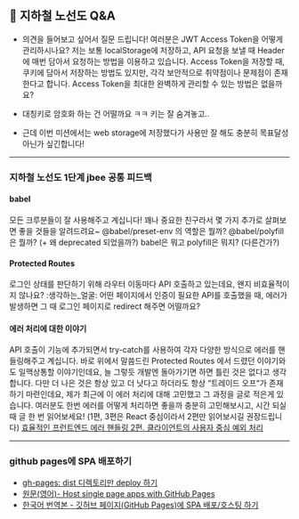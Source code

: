 ## 🚀 지하철 노선도 Q&A

- 의견을 들어보고 싶어서 질문 드립니다! 여러분은 JWT Access Token을 어떻게 관리하시나요?
  저는 보통 localStorage에 저장하고, API 요청을 보낼 때 Header에 매번 담아서 요청하는 방법을 이용하고 있습니다. Access Token을 저장할 때, 쿠키에 담아서 저장하는 방법도 있지만, 각각 보안적으로 취약점이나 문제점이 존재한다고 합니다. Access Token을 최대한 완벽하게 관리할 수 있는 방법은 없을까요?

- 대칭키로 암호화 하는 건 어떨까요 ㅋㅋ 키는 잘 숨겨놓고..
- 근데 이번 미션에서는 web storage에 저장했다가 사용만 잘 해도 충분히 목표달성 아닌가 싶긴합니다!


---

###  지하철 노선도 1단계 jbee 공통 피드백 

#### babel
모든 크루분들이 잘 사용해주고 계십니다!
꽤나 중요한 친구라서 몇 가지 추가로 살펴보면 좋을 것들을 알려드려요~
@babel/preset-env 의 역할은 뭘까?
@babel/polyfill은 뭘까? (+ 왜 deprecated 되었을까?)
babel은 뭐고 polyfill은 뭐지? (다른건가?)

#### Protected Routes
로그인 상태를 판단하기 위해 라우터 이동마다 API 호출하고 있는데요, 왠지 비효율적이지 않나요? :생각하는_얼굴:
어떤 페이지에서 인증이 필요한 API를 호출했을 때, 에러가 발생하면 그 때 로그인 페이지로 redirect 해주면 어떨까요?

#### 에러 처리에 대한 이야기
API 호출이 기능에 추가되면서 try-catch를 사용하여 각자 다양한 방식으로 에러를 핸들링해주고 계십니다. 바로 위에서 말씀드린 Protected Routes 에서 드렸던 이야기와도 일맥상통할 이야기인데요,
늘 그렇듯 개발엔 돌아가기면 하면 틀린 것은 없다고 생각합니다. 다만 더 나은 것은 항상 있고 더 낫다고 하더라도 항상 “트레이드 오프“가 존재하기 마련인데요, 제가 최근에 이 에러 처리에 대해 고민했고 그 과정을 글로 적은게 있습니다. 여러분도 한번 에러를 어떻게 처리하면 좋을까 충분히 고민해보시고, 시간 되실 때 글 한 번 읽어보세요! (1편, 3편은 React 중심이라서 2편만 읽어보시길 권장드립니다)
[효율적인 프런트엔드 에러 핸들링 2편. 클라이언트의 사용자 중심 예외 처리](https://jbee.io/react/error-declarative-handling-2/)


---

### github pages에 SPA 배포하기
- [gh-pages: dist 디렉토리만 deploy 하기](https://velog.io/@bigsaigon333/gh-pages-dist-%EB%94%94%EB%A0%89%ED%86%A0%EB%A6%AC%EB%A7%8C-deploy-%ED%95%98%EA%B8%B0)
- [원문(영어)- Host single page apps with GitHub Pages](https://github.com/rafgraph/spa-github-pages)
- [한국어 번역본 - 깃허브 페이지(GitHub Pages)에 SPA 배포/호스팅 하기](https://github.com/sujinleeme/spa-github-pages-ko)

